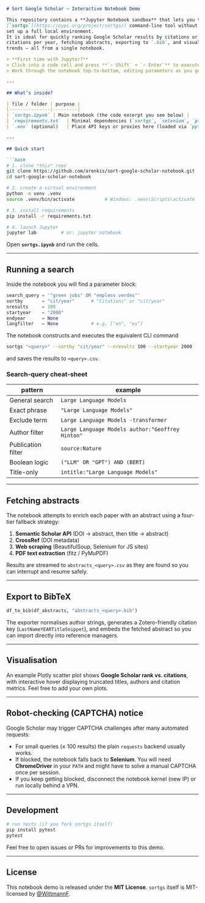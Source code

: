 ````markdown
# Sort Google Scholar — Interactive Notebook Demo

This repository contains a **Jupyter Notebook sandbox** that lets you try the
[`sortgs`](https://pypi.org/project/sortgs/) command-line tool without having to
set up a full local environment.  
It is ideal for quickly ranking Google Scholar results by citations or
citations per year, fetching abstracts, exporting to `.bib`, and visualising
trends — all from a single notebook.

> **First time with Jupyter?**  
> Click into a code cell and press **`⇧ Shift` + `⏎ Enter`** to execute it.
> Work through the notebook top-to-bottom, editing parameters as you go.

---

## What’s inside?

| file / folder | purpose |
|---------------|---------|
| `sortgs.ipynb` | Main notebook (the code excerpt you see below) |
| `requirements.txt`  | Minimal dependencies (`sortgs`, `selenium`, `plotly`, etc.) |
| `.env` (optional)   | Place API keys or proxies here (loaded via `python-dotenv`) |

---

## Quick start

```bash
# 1. clone *this* repo
git clone https://github.com/arenkis/sort-google-scholar-notebook.git
cd sort-google-scholar-notebook

# 2. create a virtual environment
python -m venv .venv
source .venv/bin/activate           # Windows: .venv\Scripts\activate

# 3. install requirements
pip install -r requirements.txt

# 4. launch Jupyter
jupyter lab         # or: jupyter notebook
````

Open **`sortgs.ipynb`** and run the cells.

---

## Running a search

Inside the notebook you will find a parameter block:

```python
search_query = '"green jobs" OR "empleos verdes"'
sortby       = "cit/year"      # "Citations" or "cit/year"
nresults     = 100
startyear    = "2000"
endyear      = None
langfilter   = None            # e.g. ["en", "es"]
```

The notebook constructs and executes the equivalent CLI command

```bash
sortgs "<query>" --sortby "cit/year" --nresults 100 --startyear 2000
```

and saves the results to `<query>.csv`.

### Search-query cheat-sheet

| pattern            | example                                          |
| ------------------ | ------------------------------------------------ |
| General search     | `Large Language Models`                          |
| Exact phrase       | `"Large Language Models"`                        |
| Exclude term       | `Large Language Models -transformer`             |
| Author filter      | `Large Language Models author:"Geoffrey Hinton"` |
| Publication filter | `source:Nature`                                  |
| Boolean logic      | `("LLM" OR "GPT") AND (BERT)`                    |
| Title-only         | `intitle:"Large Language Models"`                |

---

## Fetching abstracts

The notebook attempts to enrich each paper with an abstract using a four-tier
fallback strategy:

1. **Semantic Scholar API** (DOI → abstract, then title → abstract)
2. **CrossRef** (DOI metadata)
3. **Web scraping** (BeautifulSoup, Selenium for JS sites)
4. **PDF text extraction** (fitz / PyMuPDF)

Results are streamed to `abstracts_<query>.csv` as they are found so you can
interrupt and resume safely.

---

## Export to BibTeX

```python
df_to_bib(df_abstracts, "abstracts_<query>.bib")
```

The exporter normalises author strings, generates a Zotero-friendly citation key
(`LastNameYEARTitleSnippet`), and embeds the fetched abstract so you can import
directly into reference managers.

---

## Visualisation

An example Plotly scatter plot shows **Google Scholar rank vs. citations**, with
interactive hover displaying truncated titles, authors and citation metrics.
Feel free to add your own plots.

---

## Robot-checking (CAPTCHA) notice

Google Scholar may trigger CAPTCHA challenges after many automated requests:

* For small queries (≤ 100 results) the plain `requests` backend usually works.
* If blocked, the notebook falls back to **Selenium**.
  You will need **ChromeDriver** in your `PATH` and might have to solve a manual
  CAPTCHA once per session.
* If you keep getting blocked, disconnect the notebook kernel (new IP) or run
  locally behind a VPN.

---

## Development

```bash
# run tests (if you fork sortgs itself)
pip install pytest
pytest
```

Feel free to open issues or PRs for improvements to this demo.

---

## License

This notebook demo is released under the **MIT License**.
`sortgs` itself is MIT-licensed by [@WittmannF](https://github.com/WittmannF).